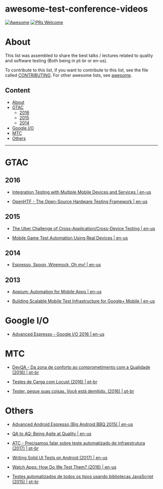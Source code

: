 # awesome-test-conference-videos

[![Awesome](https://cdn.rawgit.com/sindresorhus/awesome/d7305f38d29fed78fa85652e3a63e154dd8e8829/media/badge.svg)](https://github.com/sindresorhus/awesome)
[![PRs Welcome](https://img.shields.io/badge/PRs-welcome-brightgreen.svg)](http://makeapullrequest.com)


# About
This list was assembled to share the best talks / lectures related to quality and software testing (Both being in pt-br or en-us).


To contribute to this list, if you want to contribute to this list, see the file called [CONTRIBUTING](https://github.com/rsaccoll/awesome-test-conference-videos/blob/master/CONTRIBUTING.md). For other awesome lists, see [awesome](https://github.com/sindresorhus/awesome).


## Content
- [About](#about)
- [GTAC](#gtac)
    - [2016](#2016)
    - [2015](#2015)
    - [2014](#2014)
- [Google I/O](#google-io)
- [MTC](#mtc)
- [Others](#others)

***

# GTAC
## 2016
* [Integration Testing with Multiple Mobile Devices and Services | en-us](https://www.youtube.com/watch?v=8tjsxxSMkpA&t=164s)

* [OpenHTF - The Open-Source Hardware Testing Framework | en-us](https://www.youtube.com/watch?v=bC5YhAo1kHc)

## 2015
* [The Uber Challenge of Cross-Application/Cross-Device Testing | en-us](https://www.youtube.com/watch?v=p6gsssppeT0)

* [Mobile Game Test Automation Using Real Devices | en-us](https://www.youtube.com/watch?v=WFBfRk-GLRo)

## 2014
* [Espresso, Spoon, Wiremock, Oh my! | en-us](https://www.youtube.com/watch?v=-xQCNf_5NNM)

## 2013
* [Appium: Automation for Mobile Apps | en-us](https://www.youtube.com/watch?v=1J0aXDbjiUE)

* [Building Scalable Mobile Test Infrastructure for Google+ Mobile | en-us](https://www.youtube.com/watch?v=Dnqxo0QtU98)


# Google I/O
* [Advanced Espresso - Google I/O 2016 | en-us](https://www.youtube.com/watch?v=isihPOY2vS4)

# MTC
* [DevQA - Da zona de conforto ao comprometimento com a Qualidade (2016) | pt-br](https://www.youtube.com/watch?v=QcsdsYhwWi8)

* [Testes de Carga com Locust (2016) | pt-br](https://www.youtube.com/watch?v=riy0z8ltFeY)

* [Tester, pegue suas coisas. Você está demitido. (2016) | pt-br](https://www.youtube.com/watch?v=cNCOWg4jjb8)

# Others
* [Advanced Android Espresso (Big Android BBQ 2015) | en-us](https://www.youtube.com/watch?v=hfoAC9gdC74)

* [QA to AQ: Being Agile at Quality | en-us](https://www.infoq.com/br/presentations/qa-to-aq-being-agile-at-quality)

* [ATC - Precisamos falar sobre teste automatizado de infraestrutura (2017) | pt-br](https://www.facebook.com/agiletesters/videos/843828039104744/)

* [Writing Solid UI Tests on Android (2017) | en-us](https://academy.realm.io/posts/writing-solid-ui-tests-on-android-mdevcamp-zakharov/)

* [Watch Apps: How Do We Test Them? (2016) | en-us](https://academy.realm.io/posts/writing-solid-ui-tests-on-android-mdevcamp-zakharov/)

* [Testes automatizados de todos os tipos usando bibliotecas JavaScript (2015) | pt-br](https://www.infoq.com/br/presentations/testes-automatizados-usando-bibliotecas-javascript)




